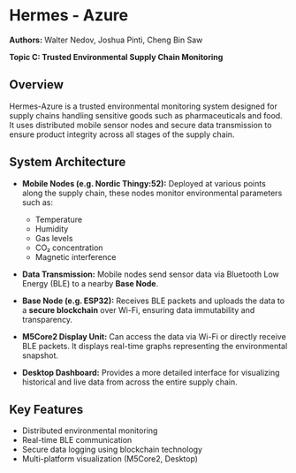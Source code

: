 # Hermes - Azure

**Authors:** Walter Nedov, Joshua Pinti, Cheng Bin Saw

**Topic C: Trusted Environmental Supply Chain Monitoring**

## Overview

Hermes-Azure is a trusted environmental monitoring system designed for supply chains handling sensitive goods such as pharmaceuticals and food. It uses distributed mobile sensor nodes and secure data transmission to ensure product integrity across all stages of the supply chain.

## System Architecture

* **Mobile Nodes (e.g. Nordic Thingy:52):**
  Deployed at various points along the supply chain, these nodes monitor environmental parameters such as:

  * Temperature
  * Humidity
  * Gas levels
  * CO₂ concentration
  * Magnetic interference

* **Data Transmission:**
  Mobile nodes send sensor data via Bluetooth Low Energy (BLE) to a nearby **Base Node**.

* **Base Node (e.g. ESP32):**
  Receives BLE packets and uploads the data to a **secure blockchain** over Wi-Fi, ensuring data immutability and transparency.

* **M5Core2 Display Unit:**
  Can access the data via Wi-Fi or directly receive BLE packets. It displays real-time graphs representing the environmental snapshot.

* **Desktop Dashboard:**
  Provides a more detailed interface for visualizing historical and live data from across the entire supply chain.

## Key Features

* Distributed environmental monitoring
* Real-time BLE communication
* Secure data logging using blockchain technology
* Multi-platform visualization (M5Core2, Desktop)
